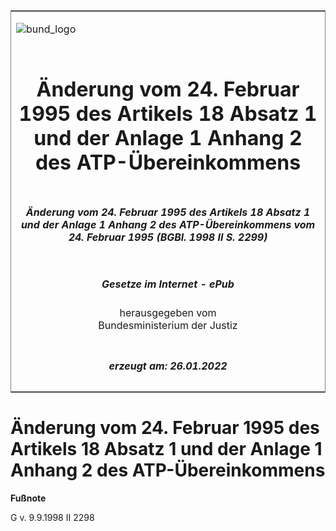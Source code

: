 <span id="DECKBLATT.html"></span>

<table border="0" frame="border" width="100%">

<tr valign="top">

<td align="left">

![bund\_logo](BfJ_2021_Web_de_de.gif)

</td>

<td align="right">

 

</td>

</tr>

<tr align="center" valign="middle">

<td colspan="2">

# Änderung vom 24. Februar 1995 des Artikels 18 Absatz 1 und der Anlage 1 Anhang 2 des ATP-Übereinkommens

</td>

</tr>

<tr align="center" valign="middle">

<td colspan="2">

##### Änderung vom 24. Februar 1995 des Artikels 18 Absatz 1 und der Anlage 1 Anhang 2 des ATP-Übereinkommens vom 24. Februar 1995 (BGBl. 1998 II S. 2299)

</td>

</tr>

<tr align="center" valign="middle">

<td colspan="2">

  
  

##### Gesetze im Internet - ePub  
  
herausgegeben vom  
Bundesministerium der Justiz

</td>

</tr>

<tr align="center" valign="bottom">

<td colspan="2">

  
  

##### erzeugt am: 26.01.2022

</td>

</tr>

</table>

<span id="BJNR229920998.html"></span>

# Änderung vom 24. Februar 1995 des Artikels 18 Absatz 1 und der Anlage 1 Anhang 2 des ATP-Übereinkommens

<div>

  
**Fußnote**

<div class="jnhtml">

<div>

<div class="jurAbsatz">

G v. 9.9.1998 II 2298

</div>

</div>

</div>

</div>
